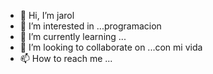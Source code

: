 - 👋 Hi, I’m jarol
- 👀 I’m interested in ...programacion
- 🌱 I’m currently learning ...
- 💞️ I’m looking to collaborate on ...con mi vida 
- 📫 How to reach me ...
  

<!---
jarol-05/jarol-05 is a ✨ special ✨ repository because its `README.md` (this file) appears on your GitHub profile.
You can click the Preview link to take a look at your changes.
--->
